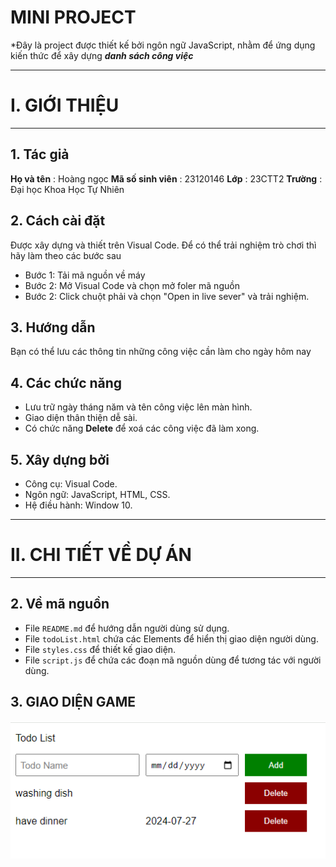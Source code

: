 # MINI PROJECT 
*Đây là project được thiết kế bởi ngôn ngữ JavaScript, nhằm để ứng dụng kiến thức để xây dựng ***danh sách công việc***

---
# I. GIỚI THIỆU

---

## 1. Tác giả
**Họ và tên** : Hoàng ngọc
**Mã số sinh viên** : 23120146
**Lớp** : 23CTT2
**Trường** : Đại học Khoa Học Tự Nhiên

## 2. Cách cài đặt

Được xây dựng và thiết trên Visual Code. Để có thể trải nghiệm trò chơi thì hãy làm theo các bước sau

- Bước 1: Tải mã nguồn về máy
- Bước 2: Mở Visual Code và chọn mở foler mã nguồn
- Bước 2: Click chuột phải và chọn "Open in live sever" và trải nghiệm.

## 3. Hướng dẫn 
Bạn có thể lưu các thông tin những công việc cần làm cho ngày hôm nay
## 4. Các chức năng

- Lưu trữ ngày tháng năm và tên công việc lên màn hình.
- Giao diện thân thiện dễ sài.
- Có chức năng **Delete** để xoá các công việc đã làm xong.

## 5. Xây dựng bởi
- Công cụ: Visual Code.
- Ngôn ngữ: JavaScript, HTML, CSS.
- Hệ điều hành: Window 10.

---

# II. CHI TIẾT VỀ DỰ ÁN

---

## 2. Về mã nguồn

- File `README.md` để hướng dẫn người dùng sử dụng.
- File `todoList.html` chứa các Elements để hiển thị giao diện người dùng.
- File `styles.css` để thiết kế giao diện.
- File `script.js` để chứa các đoạn mã nguồn dùng để tương tác với người dùng. 

## 3. GIAO DIỆN GAME

 ![USER_INTERFACE](UI_project.PNG)
